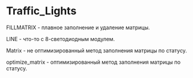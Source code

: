 # Traffic_Lights
FILLMATRIX - плавное заполнение и удаление матрицы.

LINE - что-то с 8-светодиодным модулем.

Matrix - не оптимизированный метод заполнения матрицы по статусу.

optimize_matrix - оптимизированный метод заполнения матрицы по статусу.

